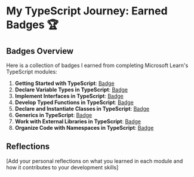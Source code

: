 # My TypeScript Journey: Earned Badges 🏆

## Badges Overview

Here is a collection of badges I earned from completing Microsoft Learn's TypeScript modules:

1. **Getting Started with TypeScript**: [Badge](https://learn.microsoft.com/en-us/users/viktoriakondrashova1/achievements/zkwyyjn2)
2. **Declare Variable Types in TypeScript**: [Badge](https://learn.microsoft.com/api/achievements/share/en-us/ViktoriaKondrashova1/P5AMYAK4?sharingId=99A2724BF41F5BC4)
3. **Implement Interfaces in TypeScript**: [Badge](https://learn.microsoft.com/api/achievements/share/en-us/ViktoriaKondrashova1/2BFSR4JV?sharingId=99A2724BF41F5BC4)
4. **Develop Typed Functions in TypeScript**: [Badge](badge-link)
5. **Declare and Instantiate Classes in TypeScript**: [Badge](badge-link)
6. **Generics in TypeScript**: [Badge](badge-link)
7. **Work with External Libraries in TypeScript**: [Badge](badge-link)
8. **Organize Code with Namespaces in TypeScript**: [Badge](badge-link)

## Reflections

[Add your personal reflections on what you learned in each module and how it contributes to your development skills]
